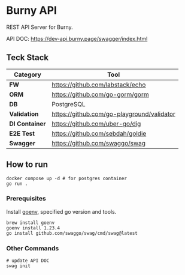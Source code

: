 # Burny API

REST API Server for Burny.

API DOC: https://dev-api.burny.page/swagger/index.html

## Teck Stack

| Category         | Tool                                       |
| ---------------- | ------------------------------------------ |
| **FW**           | https://github.com/labstack/echo           |
| **ORM**          | https://github.com/go-gorm/gorm            |
| **DB**           | PostgreSQL                                 |
| **Validation**   | https://github.com/go-playground/validator |
| **DI Container** | https://github.com/uber-go/dig             |
| **E2E Test**     | https://github.com/sebdah/goldie           |
| **Swagger**      | https://github.com/swaggo/swag             |

## How to run

```shell
docker compose up -d # for postgres container
go run .
```

### Prerequisites

Install [goenv](https://github.com/go-nv/goenv), specified go version and tools.

```shell
brew install goenv
goenv install 1.23.4
go install github.com/swaggo/swag/cmd/swag@latest
```

### Other Commands

```shell
# update API DOC
swag init
```

